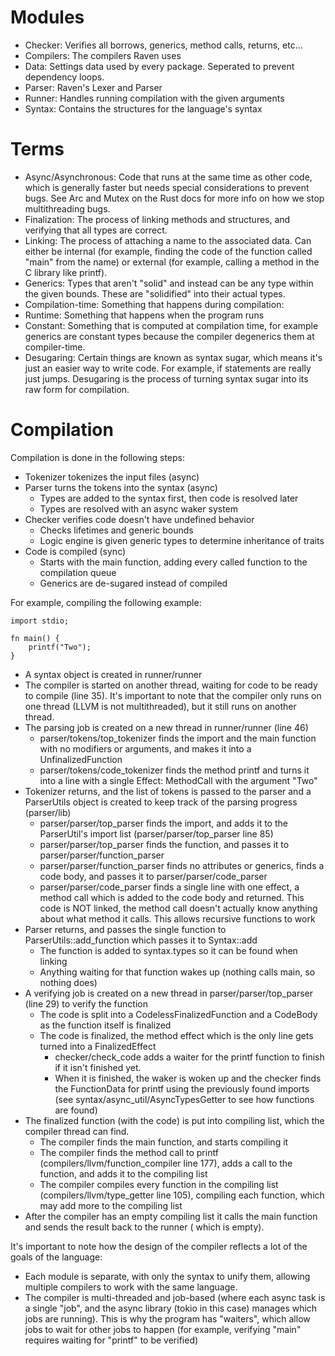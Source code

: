 # Modules

- Checker: Verifies all borrows, generics, method calls, returns, etc...
- Compilers: The compilers Raven uses
- Data: Settings data used by every package. Seperated to prevent dependency loops.
- Parser: Raven's Lexer and Parser
- Runner: Handles running compilation with the given arguments
- Syntax: Contains the structures for the language's syntax

# Terms

- Async/Asynchronous: Code that runs at the same time as other code, which is generally faster but needs special
  considerations to prevent bugs. See Arc and Mutex on the Rust docs for more info on how we stop multithreading
  bugs.
- Finalization: The process of linking methods and structures, and verifying that all types are correct.
- Linking: The process of attaching a name to the associated data. Can either be internal (for example, finding the code
  of the function called "main" from the name) or external (for example, calling a method in the C library like printf).
- Generics: Types that aren't "solid" and instead can be any type within the given bounds. These are "solidified" into
  their actual types.
- Compilation-time: Something that happens during compilation:
- Runtime: Something that happens when the program runs
- Constant: Something that is computed at compilation time, for example generics are constant types because the compiler
  degenerics them at compiler-time.
- Desugaring: Certain things are known as syntax sugar, which means it's just an easier way to write code. For example,
  if statements are really just jumps. Desugaring is the process of turning syntax sugar into its raw form for
  compilation.

# Compilation

Compilation is done in the following steps:

- Tokenizer tokenizes the input files (async)
- Parser turns the tokens into the syntax (async)
    - Types are added to the syntax first, then code is resolved later
    - Types are resolved with an async waker system
- Checker verifies code doesn't have undefined behavior
    - Checks lifetimes and generic bounds
    - Logic engine is given generic types to determine inheritance of traits
- Code is compiled (sync)
    - Starts with the main function, adding every called function to the compilation queue
    - Generics are de-sugared instead of compiled

For example, compiling the following example:

```
import stdio;

fn main() {
    printf("Two");
}
```

- A syntax object is created in runner/runner
- The compiler is started on another thread, waiting for code to be ready to compile (line 35). It's important to note
  that the compiler only runs on one thread (LLVM is not multithreaded), but it still runs on another thread.
- The parsing job is created on a new thread in runner/runner (line 46)
    - parser/tokens/top_tokenizer finds the import and the main function with no modifiers or arguments, and makes it
      into a UnfinalizedFunction
    - parser/tokens/code_tokenizer finds the method printf and turns it into a line with a single Effect: MethodCall
      with the argument "Two"
- Tokenizer returns, and the list of tokens is passed to the parser and a ParserUtils object is created to keep track of
  the parsing progress (parser/lib)
    - parser/parser/top_parser finds the import, and adds it to the ParserUtil's import list (parser/parser/top_parser
      line 85)
    - parser/parser/top_parser finds the function, and passes it to parser/parser/function_parser
    - parser/parser/function_parser finds no attributes or generics, finds a code body, and passes it to
      parser/parser/code_parser
    - parser/parser/code_parser finds a single line with one effect, a method call which is added to the code body and
      returned. This code is NOT linked, the method call doesn't actually know anything about what method it calls. This
      allows recursive functions to work
- Parser returns, and passes the single function to ParserUtils::add_function which passes it to Syntax::add
    - The function is added to syntax.types so it can be found when linking
    - Anything waiting for that function wakes up (nothing calls main, so nothing does)
- A verifying job is created on a new thread in parser/parser/top_parser (line 29) to verify the function
    - The code is split into a CodelessFinalizedFunction and a CodeBody as the function itself is finalized
    - The code is finalized, the method effect which is the only line gets turned into a FinalizedEffect
        - checker/check_code adds a waiter for the printf function to finish if it isn't finished yet.
        - When it is finished, the waker is woken up and the checker finds the FunctionData for printf using the
          previously found imports (see syntax/async_util/AsyncTypesGetter to see how functions are found)
- The finalized function (with the code) is put into compiling list, which the compiler thread can find.
    - The compiler finds the main function, and starts compiling it
    - The compiler finds the method call to printf (compilers/llvm/function_compiler line 177), adds a call to the
      function, and adds it to the compiling list
    - The compiler compiles every function in the compiling list (compilers/llvm/type_getter line 105), compiling each
      function, which may add more to the compiling list
- After the compiler has an empty compiling list it calls the main function and sends the result back to the runner (
  which is empty).

It's important to note how the design of the compiler reflects a lot of the goals of the language:

- Each module is separate, with only the syntax to unify them, allowing multiple compilers to work with the same
  language.
- The compiler is multi-threaded and job-based (where each async task is a single "job", and the async library (tokio in
  this case) manages which jobs are running). This is why the program has "waiters", which allow jobs to wait for other
  jobs to happen (for example, verifying "main" requires waiting for "printf" to be verified)